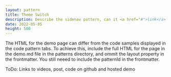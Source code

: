 ```yaml
---
layout: pattern
title: Theme Switch
description: Describe the sidenav pattern, can it <a href="#">link</a> to stuff
date: 2022-05-05
height: 500
---
```


The HTML for the demo page can differ from the code samples displayed
in the code pattern tabs. To achieve this, include the full HTML for the page
in the demo.md file in the patterns directory, and ommit the layout property
in the frontmatter. You still neeed to include the patternId in the
frontmatter.

ToDo:
Links to videos, post, code on github and hosted demo
